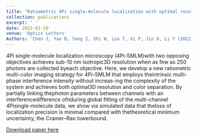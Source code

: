 ```yaml
---
title: "Ratiometric 4Pi single-molecule localization with optimal resolution and color assignment"
collection: publications
excerpt: ' '
date: 2022-01-10
venue: 'Optics Letters'
Authors: 'Chen J, Yao B, Yang Z, Shi W, Luo T, Xi P, Jin D, Li Y (2022). &quot;Ratiometric 4Pi single-molecule localization with optimal resolution and color assignment &quot; <i>Optics Letters</i>. 47(2).'
---
```

4Pi single-molecule localization microscopy (4Pi-SMLM)with two opposing objectives achieves sub-10 nm isotropic3D resolution when as few as 250 photons are collected byeach objective. Here, we develop a new ratiometric multi-color imaging strategy for 4Pi-SMLM that employs theintrinsic multi-phase interference intensity without increas-ing the complexity of the system and achieves both optimal3D resolution and color separation. By partially linking thephoton parameters between channels with an interferencedifference ofπduring global fitting of the multi-channel 4Pisingle-molecule data, we show via simulated data that theloss of localization precision is minimal compared with thetheoretical minimum uncertainty, the Cramer–Rao lowerbound.

[Download paper here](http://zjuwfy.github.io/files/paper16.pdf)
